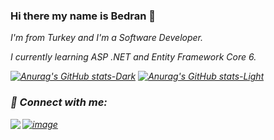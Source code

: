### Hi there my name is Bedran 👋

<p><em>I'm from Turkey and I'm a Software Developer.</br>
<p><em>I currently learning ASP .NET and Entity Framework Core 6.</br>


[![Anurag's GitHub stats-Dark](https://github-readme-stats.vercel.app/api?username=bedranozcan&show_icons=true&theme=dark#gh-dark-mode-only)](https://github.com/anuraghazra/github-readme-stats#gh-dark-mode-only)
[![Anurag's GitHub stats-Light](https://github-readme-stats.vercel.app/api?username=bedranozcan&show_icons=true&theme=default#gh-light-mode-only)](https://github.com/anuraghazra/github-readme-stats#gh-light-mode-only)

### 📩 Connect with me:
[![image](https://img.shields.io/badge/LinkedIn-0077B5?style=for-the-badge&logo=linkedin&logoColor=white)](https://www.linkedin.com/in/bedran-ozcan/)
[<img align="left" src="https://img.shields.io/badge/Gmail-D14836?style=for-the-badge&logo=gmail&logoColor=white" />][gmail]

</br>

[gmail]: mailto:bedranozcann@gmail.com

